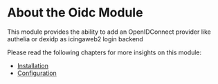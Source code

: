 # About the Oidc Module <a id="oidc-module-about"></a>

This module provides the ability to add an OpenIDConnect provider like authelia or dexidp as icingaweb2 login backend

Please read the following chapters for more insights on this module:

* [Installation](02-Installation.md#module-oidc-installation)
* [Configuration](03-Configuration.md#module-oidc-configuration)